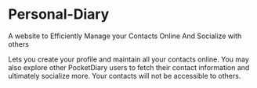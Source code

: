 # Personal-Diary
A website to Efficiently Manage your Contacts Online And Socialize with others

Lets you create your profile and maintain all your contacts online. You may also explore other PocketDiary users to fetch their contact information and ultimately socialize more. Your contacts will not be accessible to others.
